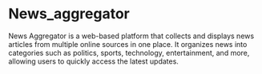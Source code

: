 # News_aggregator
News Aggregator is a web-based platform that collects and displays news articles from multiple online sources in one place. It organizes news into categories such as politics, sports, technology, entertainment, and more, allowing users to quickly access the latest updates.
